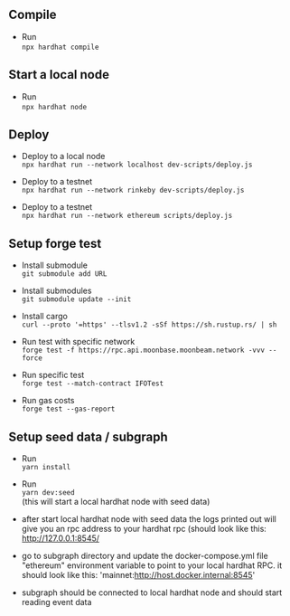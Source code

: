 ## Compile
- Run <br/>
`npx hardhat compile`

## Start a local node
- Run <br/>
`npx hardhat node`

## Deploy
- Deploy to a local node<br />
`npx hardhat run --network localhost dev-scripts/deploy.js`

- Deploy to a testnet<br />
`npx hardhat run --network rinkeby dev-scripts/deploy.js`

- Deploy to a testnet<br />
`npx hardhat run --network ethereum scripts/deploy.js`

## Setup forge test
- Install submodule<br />
`git submodule add URL`

- Install submodules<br />
`git submodule update --init`

- Install cargo<br />
`curl --proto '=https' --tlsv1.2 -sSf https://sh.rustup.rs/ | sh`

- Run test with specific network<br />
`forge test -f https://rpc.api.moonbase.moonbeam.network -vvv --force`

- Run specific test<br />
`forge test --match-contract IFOTest`

- Run gas costs<br />
`forge test --gas-report`

## Setup seed data / subgraph
- Run <br/>
`yarn install`

- Run <br/>
`yarn dev:seed` <br/>
(this will start a local hardhat node with seed data)

- after start local hardhat node with seed data the logs printed out will give you an rpc address to your hardhat rpc (should look like this: http://127.0.0.1:8545/

- go to subgraph directory and update the docker-compose.yml file "ethereum" environment variable to point to your local hardhat RPC. it should look like this: 'mainnet:http://host.docker.internal:8545'

- subgraph should be connected to local hardhat node and should start reading event data